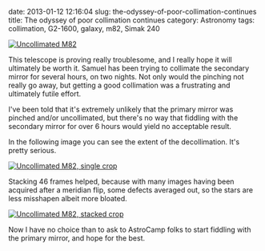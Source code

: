 date: 2013-01-12 12:16:04
slug: the-odyssey-of-poor-collimation-continues
title: The odyssey of poor collimation continues
category: Astronomy
tags: collimation, G2-1600, galaxy, m82, Simak 240

[![][1]][1]

This telescope is proving really troublesome, and I really hope it will
ultimately be worth it. Samuel has been trying to collimate the secondary
mirror for several hours, on two nights. Not only would the pinching not really
go away, but getting a good collimation was a frustrating and ultimately futile
effort.

I've been told that it's extremely unlikely that the primary mirror was pinched
and/or uncollimated, but there's no way that fiddling with the secondary mirror
for over 6 hours would yield no acceptable result.

In the following image you can see the extent of the decollimation. It's pretty
serious.

[![][2]][2]

Stacking 46 frames helped, because with many images having been acquired after
a meridian flip, some defects averaged out, so the stars are less misshapen
albeit more bloated.

[![][3]][3]

Now I have no choice than to ask to AstroCamp folks to start fiddling with the
primary mirror, and hope for the best.

[1]: |filename|/images/2013_uncollimated_m82.jpg "Uncollimated M82"
[2]: |filename|/images/2013_uncollimated_m82_single_crop.jpg "Uncollimated M82, single crop"
[3]: |filename|/images/2013_uncollimated_m82_stacked_crop.jpg "Uncollimated M82, stacked crop"
